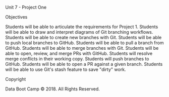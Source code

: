 Unit 7 - Project One


Objectives


Students will be able to articulate the requirements for Project 1.
Students will be able to draw and interpret diagrams of Git branching workflows.
Students will be able to create new branches with Git.
Students will be able to push local branches to GitHub.
Students will be able to pull a branch from GitHub.
Students will be able to merge branches with Git.
Students will be able to open, review, and merge PRs with GitHub.
Students will resolve merge conflicts in their working copy.
Students will push branches to GitHub.
Students will be able to open a PR against a given branch.
Students will be able to use Git's stash feature to save "dirty" work.





Copyright

Data Boot Camp © 2018. All Rights Reserved.
